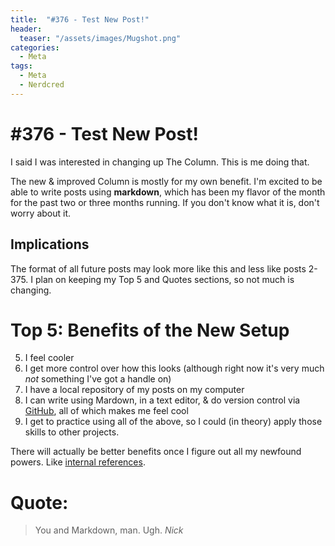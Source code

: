 ```yaml
---
title:  "#376 - Test New Post!"
header:
  teaser: "/assets/images/Mugshot.png"
categories: 
  - Meta
tags:
  - Meta
  - Nerdcred
---
```


# #376 - Test New Post!

I said I was interested in changing up The Column. This is me doing that.

The new & improved Column is mostly for my own benefit. I'm excited to be able to write posts using **markdown**, which has been my flavor of the month for the past two or three months running. If you don't know what it is, don't worry about it.

## Implications

The format of all future posts may look more like this and less like posts 2-375. I plan on keeping my Top 5 and Quotes sections, so not much is changing.

# Top 5: Benefits of the New Setup

5. I feel cooler
4. I get more control over how this looks (although right now it's very much *not* something I've got a handle on)
3. I have a local repository of my posts on my computer
2. I can write using Mardown, in a text editor, & do version control via [GitHub](http://www.github.com), all of which makes me feel cool
1. I get to practice using all of the above, so I could (in theory) apply those skills to other projects.

There will actually be better benefits once I figure out all my newfound powers. Like [internal references][references].

# Quote:

> You and Markdown, man. Ugh.
> *Nick*

[references]: http://gillespedia.com